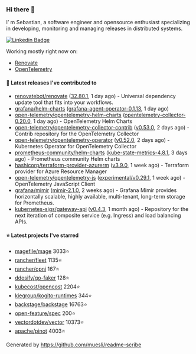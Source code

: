 ### Hi there 👋

I’ m Sebastian, a software engineer and opensource enthusiast specializing in developing, monitoring and managing releases in distributed systems.

[![Linkedin Badge](https://img.shields.io/badge/-LinkedIn-blue?style=flat&logo=Linkedin&logoColor=white&link=https://www.linkedin.com/in/sebastian-poxhofer/)](https://www.linkedin.com/in/sebastian-poxhofer/)

Working mostly right now on:
- [Renovate](https://github.com/renovatebot/renovate)
- [OpenTelemetry](https://github.com/open-telemetry)



#### 🚀 Latest releases I've contributed to

- [renovatebot/renovate](https://github.com/renovatebot/renovate) ([32.80.1](https://github.com/renovatebot/renovate/releases/tag/32.80.1), 1 day ago) - Universal dependency update tool that fits into your workflows.
- [grafana/helm-charts](https://github.com/grafana/helm-charts) ([grafana-agent-operator-0.1.13](https://github.com/grafana/helm-charts/releases/tag/grafana-agent-operator-0.1.13), 1 day ago)
- [open-telemetry/opentelemetry-helm-charts](https://github.com/open-telemetry/opentelemetry-helm-charts) ([opentelemetry-collector-0.20.0](https://github.com/open-telemetry/opentelemetry-helm-charts/releases/tag/opentelemetry-collector-0.20.0), 1 day ago) - OpenTelemetry Helm Charts
- [open-telemetry/opentelemetry-collector-contrib](https://github.com/open-telemetry/opentelemetry-collector-contrib) ([v0.53.0](https://github.com/open-telemetry/opentelemetry-collector-contrib/releases/tag/v0.53.0), 2 days ago) - Contrib repository for the OpenTelemetry Collector
- [open-telemetry/opentelemetry-operator](https://github.com/open-telemetry/opentelemetry-operator) ([v0.52.0](https://github.com/open-telemetry/opentelemetry-operator/releases/tag/v0.52.0), 2 days ago) - Kubernetes Operator for OpenTelemetry Collector
- [prometheus-community/helm-charts](https://github.com/prometheus-community/helm-charts) ([kube-state-metrics-4.8.1](https://github.com/prometheus-community/helm-charts/releases/tag/kube-state-metrics-4.8.1), 3 days ago) - Prometheus community Helm charts
- [hashicorp/terraform-provider-azurerm](https://github.com/hashicorp/terraform-provider-azurerm) ([v3.9.0](https://github.com/hashicorp/terraform-provider-azurerm/releases/tag/v3.9.0), 1 week ago) - Terraform provider for Azure Resource Manager
- [open-telemetry/opentelemetry-js](https://github.com/open-telemetry/opentelemetry-js) ([experimental/v0.29.1](https://github.com/open-telemetry/opentelemetry-js/releases/tag/experimental%2Fv0.29.1), 1 week ago) - OpenTelemetry JavaScript Client
- [grafana/mimir](https://github.com/grafana/mimir) ([mimir-2.1.0](https://github.com/grafana/mimir/releases/tag/mimir-2.1.0), 2 weeks ago) - Grafana Mimir provides horizontally scalable, highly available, multi-tenant, long-term storage for Prometheus.
- [kubernetes-sigs/gateway-api](https://github.com/kubernetes-sigs/gateway-api) ([v0.4.3](https://github.com/kubernetes-sigs/gateway-api/releases/tag/v0.4.3), 1 month ago) - Repository for the next iteration of composite service (e.g. Ingress) and load balancing APIs.

#### ⭐ Latest projects I've starred

- [magefile/mage](https://github.com/magefile/mage) 3033⭐
- [rancher/fleet](https://github.com/rancher/fleet) 1135⭐
- [rancher/opni](https://github.com/rancher/opni) 167⭐
- [ddosify/go-faker](https://github.com/ddosify/go-faker) 128⭐
- [kubecost/opencost](https://github.com/kubecost/opencost) 2204⭐
- [kiegroup/kogito-runtimes](https://github.com/kiegroup/kogito-runtimes) 344⭐
- [backstage/backstage](https://github.com/backstage/backstage) 16763⭐
- [open-feature/spec](https://github.com/open-feature/spec) 200⭐
- [vectordotdev/vector](https://github.com/vectordotdev/vector) 10373⭐
- [apache/pinot](https://github.com/apache/pinot) 4003⭐



Generated by https://github.com/muesli/readme-scribe
